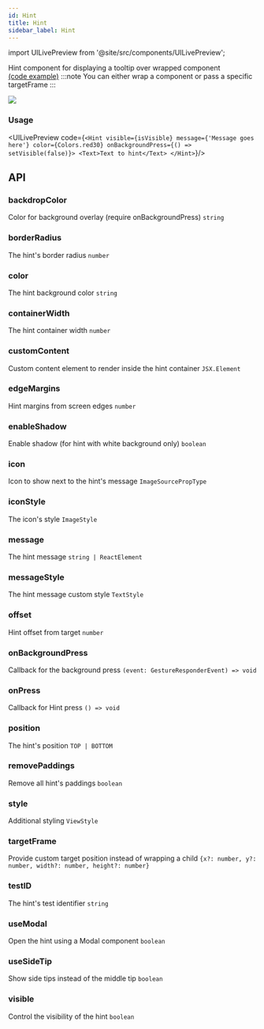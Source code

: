 ```yaml
---
id: Hint
title: Hint
sidebar_label: Hint
---
```


import UILivePreview from '@site/src/components/UILivePreview';

Hint component for displaying a tooltip over wrapped component  
[(code example)](https://github.com/wix/react-native-ui-lib/blob/master/demo/src/screens/componentScreens/HintsScreen.tsx)
:::note
You can either wrap a component or pass a specific targetFrame
:::
<div style={{display: 'flex', flexDirection: 'row', overflowX: 'auto', maxHeight: '500px', alignItems: 'center'}}><img style={{maxHeight: '420px'}} src={'https://github.com/wix/react-native-ui-lib/blob/master/demo/showcase/Hint/Hint.gif?raw=true'}/>

</div>

### Usage
<UILivePreview code={`<Hint visible={isVisible} message={'Message goes here'} color={Colors.red30} onBackgroundPress={() => setVisible(false)}>
  <Text>Text to hint</Text>
</Hint>`}/>

## API
### backdropColor
Color for background overlay (require onBackgroundPress)
`string ` 

### borderRadius
The hint's border radius
`number ` 

### color
The hint background color
`string ` 

### containerWidth
The hint container width
`number ` 

### customContent
Custom content element to render inside the hint container
`JSX.Element ` 

### edgeMargins
Hint margins from screen edges
`number ` 

### enableShadow
Enable shadow (for hint with white background only)
`boolean ` 

### icon
Icon to show next to the hint's message
`ImageSourcePropType ` 

### iconStyle
The icon's style
`ImageStyle ` 

### message
The hint message
`string | ReactElement ` 

### messageStyle
The hint message custom style
`TextStyle ` 

### offset
Hint offset from target
`number ` 

### onBackgroundPress
Callback for the background press
`(event: GestureResponderEvent) => void ` 

### onPress
Callback for Hint press
`() => void ` 

### position
The hint's position
`TOP | BOTTOM ` 

### removePaddings
Remove all hint's paddings
`boolean ` 

### style
Additional styling
`ViewStyle ` 

### targetFrame
Provide custom target position instead of wrapping a child
`{x?: number, y?: number, width?: number, height?: number} ` 

### testID
The hint's test identifier
`string ` 

### useModal
Open the hint using a Modal component
`boolean ` 

### useSideTip
Show side tips instead of the middle tip
`boolean ` 

### visible
Control the visibility of the hint
`boolean ` 


